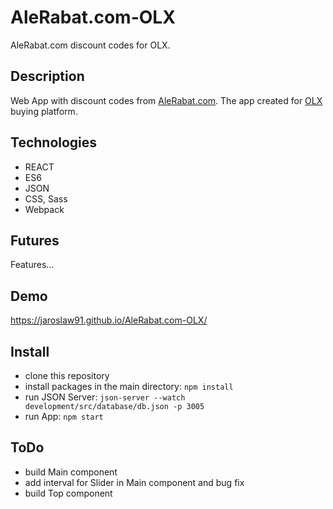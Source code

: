 # AleRabat.com-OLX
AleRabat.com discount codes for OLX.

## Description
Web App with discount codes from [AleRabat.com](https://alerabat.com/). The app created for [OLX](https://www.olx.pl/) buying platform.

## Technologies
* REACT
* ES6
* JSON
* CSS, Sass
* Webpack

## Futures
Features...

## Demo
https://jaroslaw91.github.io/AleRabat.com-OLX/

## Install
* clone this repository
* install packages in the main directory: `npm install`
* run JSON Server: `json-server --watch development/src/database/db.json -p 3005`
* run App: `npm start`

## ToDo
* build Main component
* add interval for Slider in Main component and bug fix
* build Top component
